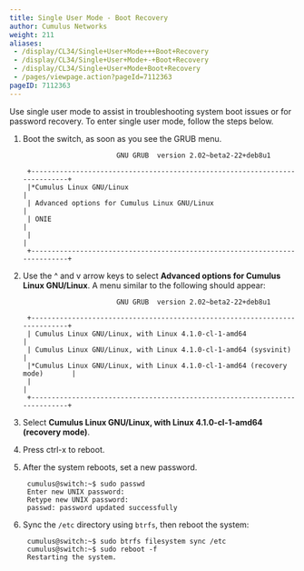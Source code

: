 ```yaml
---
title: Single User Mode - Boot Recovery
author: Cumulus Networks
weight: 211
aliases:
 - /display/CL34/Single+User+Mode+++Boot+Recovery
 - /display/CL34/Single+User+Mode+-+Boot+Recovery
 - /display/CL34/Single+User+Mode+Boot+Recovery
 - /pages/viewpage.action?pageId=7112363
pageID: 7112363
---
```

Use single user mode to assist in troubleshooting system boot issues or
for password recovery. To enter single user mode, follow the steps
below.

1. Boot the switch, as soon as you see the GRUB menu.

    ``` 
                           GNU GRUB  version 2.02~beta2-22+deb8u1

     +----------------------------------------------------------------------------+
     |*Cumulus Linux GNU/Linux                                                    | 
     | Advanced options for Cumulus Linux GNU/Linux                               |
     | ONIE                                                                       |
     |                                                                            |
     +----------------------------------------------------------------------------+     
    ```

2. Use the ^ and v arrow keys to select **Advanced options for Cumulus
    Linux GNU/Linux**. A menu similar to the following should appear:

    ``` 
                           GNU GRUB  version 2.02~beta2-22+deb8u1

     +----------------------------------------------------------------------------+
     | Cumulus Linux GNU/Linux, with Linux 4.1.0-cl-1-amd64                       | 
     | Cumulus Linux GNU/Linux, with Linux 4.1.0-cl-1-amd64 (sysvinit)            |
     |*Cumulus Linux GNU/Linux, with Linux 4.1.0-cl-1-amd64 (recovery mode)       |
     |                                                                            |
     +----------------------------------------------------------------------------+  
    ```

3. Select **Cumulus Linux GNU/Linux, with Linux 4.1.0-cl-1-amd64
    (recovery mode)**.

4. Press ctrl-x to reboot.

5. After the system reboots, set a new password.

        cumulus@switch:~$ sudo passwd
        Enter new UNIX password: 
        Retype new UNIX password: 
        passwd: password updated successfully

6. Sync the `/etc` directory using `btrfs`, then reboot the system:

        cumulus@switch:~$ sudo btrfs filesystem sync /etc
        cumulus@switch:~$ sudo reboot -f
        Restarting the system. 
